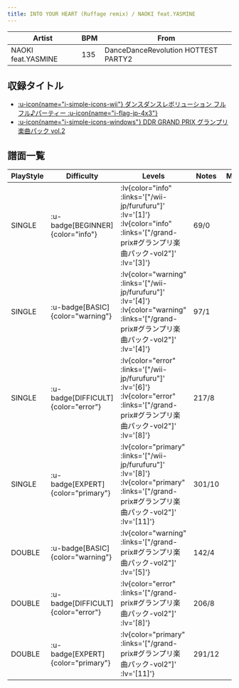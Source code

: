 ```yaml
---
title: INTO YOUR HEART (Ruffage remix) / NAOKI feat.YASMINE
---
```


|Artist|BPM|From|
|------|---|----|
|NAOKI feat.YASMINE|135|DanceDanceRevolution HOTTEST PARTY2|

## 収録タイトル

- [ :u-icon{name="i-simple-icons-wii"} ダンスダンスレボリューション フルフル♪パーティー :u-icon{name="i-flag-jp-4x3"} ](/wii-jp/furufuru)
- [ :u-icon{name="i-simple-icons-windows"} DDR GRAND PRIX グランプリ楽曲パック vol.2](/grand-prix#グランプリ楽曲パック-vol2)

## 譜面一覧

|PlayStyle|Difficulty|Levels|Notes|Movie|
|---------|----------|------|-----|-----|
|SINGLE| :u-badge[BEGINNER]{color="info"} | :lv{color="info" :links='["/wii-jp/furufuru"]' :lv='[1]'}  :lv{color="info" :links='["/grand-prix#グランプリ楽曲パック-vol2"]' :lv='[3]'} |69/0||
|SINGLE| :u-badge[BASIC]{color="warning"} | :lv{color="warning" :links='["/wii-jp/furufuru"]' :lv='[4]'}  :lv{color="warning" :links='["/grand-prix#グランプリ楽曲パック-vol2"]' :lv='[4]'} |97/1||
|SINGLE| :u-badge[DIFFICULT]{color="error"} | :lv{color="error" :links='["/wii-jp/furufuru"]' :lv='[6]'}  :lv{color="error" :links='["/grand-prix#グランプリ楽曲パック-vol2"]' :lv='[8]'} |217/8||
|SINGLE| :u-badge[EXPERT]{color="primary"} | :lv{color="primary" :links='["/wii-jp/furufuru"]' :lv='[8]'}  :lv{color="primary" :links='["/grand-prix#グランプリ楽曲パック-vol2"]' :lv='[11]'} |301/10||
|DOUBLE| :u-badge[BASIC]{color="warning"} | :lv{color="warning" :links='["/grand-prix#グランプリ楽曲パック-vol2"]' :lv='[5]'} |142/4||
|DOUBLE| :u-badge[DIFFICULT]{color="error"} | :lv{color="error" :links='["/grand-prix#グランプリ楽曲パック-vol2"]' :lv='[8]'} |206/8||
|DOUBLE| :u-badge[EXPERT]{color="primary"} | :lv{color="primary" :links='["/grand-prix#グランプリ楽曲パック-vol2"]' :lv='[11]'} |291/12||
